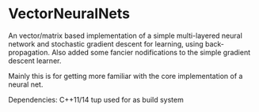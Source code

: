 # VectorNeuralNets

An vector/matrix based implementation  of a simple multi-layered neural network and stochastic gradient descent
for learning, using back-propagation. Also added some fancier nodifications to the simple gradient descent learner.

Mainly this is for getting more familiar with the core implementation of a neural net.

Dependencies:
C++11/14
tup used for as build system

